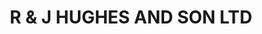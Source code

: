 ---
title: "R & J HUGHES AND SON LTD"
url: /amlwch/r-and-j-hughes-and-son-ltd/
shop: funeral directors
---
